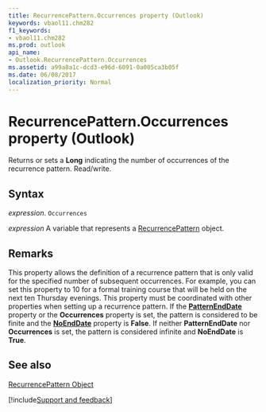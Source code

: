 ```yaml
---
title: RecurrencePattern.Occurrences property (Outlook)
keywords: vbaol11.chm282
f1_keywords:
- vbaol11.chm282
ms.prod: outlook
api_name:
- Outlook.RecurrencePattern.Occurrences
ms.assetid: a99a8a1c-dcd3-e96d-6091-0a005ca3b05f
ms.date: 06/08/2017
localization_priority: Normal
---
```



# RecurrencePattern.Occurrences property (Outlook)

Returns or sets a  **Long** indicating the number of occurrences of the recurrence pattern. Read/write.


## Syntax

_expression_. `Occurrences`

_expression_ A variable that represents a [RecurrencePattern](Outlook.RecurrencePattern.md) object.


## Remarks

This property allows the definition of a recurrence pattern that is only valid for the specified number of subsequent occurrences. For example, you can set this property to 10 for a formal training course that will be held on the next ten Thursday evenings. This property must be coordinated with other properties when setting up a recurrence pattern. If the  **[PatternEndDate](Outlook.RecurrencePattern.PatternEndDate.md)** property or the **Occurrences** property is set, the pattern is considered to be finite and the **[NoEndDate](Outlook.RecurrencePattern.NoEndDate.md)** property is **False**. If neither **PatternEndDate** nor **Occurrences** is set, the pattern is considered infinite and **NoEndDate** is **True**.


## See also


[RecurrencePattern Object](Outlook.RecurrencePattern.md)

[!include[Support and feedback](~/includes/feedback-boilerplate.md)]